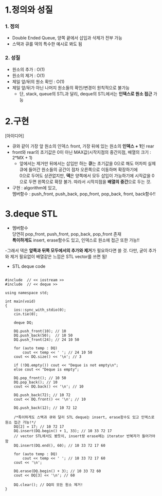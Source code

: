 1.정의와 성질
===
### 1. 정의
- Double Ended Queue, 양쪽 끝에서 삽입과 삭제가 전부 가능
- 스택과 큐를 덱의 특수한 예시로 봐도 됨

### 2. 성질
- 원소의 추가 : O(1)
- 원소의 제거 : O(1)
- 제일 앞/뒤의 원소 확인 : O(1)
- 제일 앞/뒤가 아닌 나머지 원소들의 확인/변경이 원칙적으로 불가능
    - 단, stack, queue의 STL과 달리, deque의 STL에서는 **인덱스로 원소 접근** 가능

2.구현
======
[아이디어]
- 큐와 같이 가장 앞 원소의 인덱스 front, 가장 뒤에 있는 원소의 **인덱스 + 1**인 rear
- front와 rear의 초기값은 0이 아닌 MAX값(시작지점의 중간지점, 배열의 크기 : 2*MX + 1)
    - 앞에서는 제거만 뒤에서는 삽입만 하는 **큐**는 초기값을 0으로 해도 어차피 실제 큐에 들어간 원소들의 공간이 점차 오른쪽으로 이동하며 확장하기에 </br>
    0으로 두어도 상관없지만, **덱**은 양쪽에서 모두 삽입이 가능하기에 시작값을 0으로 두면 왼쪽으로 확장 불가. 따라서 시작지점을 **배열의 중간**으로 두는 것.
- 구현 : algorithm에 있고, </br>
    멤버함수 : push_front, push_back, pop_front, pop_back, front, back함수!!

3.deque STL
=====
- 멤버함수 </br>
  당연히 pop_front, push_front, pop_back, pop_front 존재 </br>
  **특이하게도** insert, erase함수도 있고, 인덱스로 원소에 접근 또한 가능!!

-그래서 덱은 **앞쪽과 뒤쪽 모두에서의 추가와 제거**가 필요하다면 쓸 것. 다만, 굳이 추가와 제거 필요없이 배열같은 느낌은 STL vector를 쓰면 됨!

- STL deque code
<pre>
    <code>
#include <iostream> // << iostream >>
#include <deque> // << deque >>

using namespace std;

int main(void)
{
    ios::sync_with_stdio(0);
    cin.tie(0);

    deque<int> DQ;

    DQ.push_front(10); // 10
    DQ.push_back(50);  // 10 50
    DQ.push_front(24); // 24 10 50

    for (auto temp : DQ)
        cout << temp << ' '; // 24 10 50
    cout << DQ.size() << '\n'; // 3

    if (!DQ.empty()) cout << "Deque is not empty\n";
    else cout << "Deque is empty";

    DQ.pop_front(); // 10 50
    DQ.pop_back(); // 10
    cout << DQ.back() << '\n'; // 10

    DQ.push_back(72); // 10 72
    cout << DQ.front() << '\n'; // 10

    DQ.push_back(12); // 10 72 12

    /*특이하게도 스택과 큐와 달리 STL deque는 insert, erase함수도 있고 인덱스로 원소 접근 가능!*/
    DQ[2] = 17; // 10 72 17
    DQ.insert(DQ.begin() + 1, 33); // 10 33 72 17 
    // vector STL에서도 봤듯이, insert랑 erase에는 iterator 반복자가 들어가야 함
    DQ.insert(DQ.end(), 60); // 10 33 72 17 60

    for (auto temp : DQ)
        cout << temp << ' '; // 10 33 72 17 60
    cout << '\n';

    DQ.erase(DQ.begin() + 3); // 10 33 72 60
    cout << DQ[3] << '\n'; // 60

    DQ.clear(); // DQ의 모든 원소 제거!
}
    </code>
</pre>

